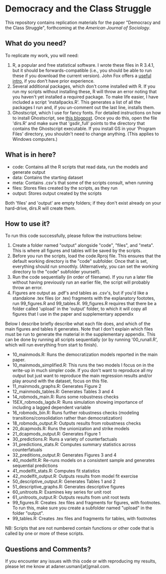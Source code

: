 # Democracy and the Class Struggle

This repository contains replication materials for the paper "Democracy and the Class Struggle", forthcoming at the *American Journal of Sociology*.

## What do you need? 

To replicate my work, you will need: 

1. R, a popular and free statistical software. I wrote these files in R 3.4.1, but it should be forwards-compatible (i.e., you should be able to run these if you download the current version). John Fox offers a [useful intro](https://socialsciences.mcmaster.ca/jfox/Courses/soc740/R-install-instructions.html), if you don't have prior experience. 
2. Several additional packages, which don't come installed with R. If you run my scripts without installing these, R will throw an error noting that you haven't yet installed a required package. To make life easier, I have included a script 'installpacks.R'. This generates a list of all the packages I run and, if you un-comment out the last line, installs them. 
3. Ghostscript, which I use for fancy fonts. For detailed instructions on how to install Ghostscript, see [this blogpost](http://blog.revolutionanalytics.com/2012/09/how-to-use-your-favorite-fonts-in-r-charts.html). Once you do this, open the file 'dirs.R' and make sure that 'gsdir_full' points to the directory that contains the Ghostscript executable. If you install GS in your 'Program Files' directory, you shouldn't need to change anything. (This applies to Windows computers.)

## What is in here?

+ code: Contains all the R scripts that read data, run the models and generate output
+ data: Contains the starting dataset
+ meta: Contains .csv's that some of the scripts consult, when running
+ files: Stores files created by the scripts, as they run
+ output: Stores output created by the scripts

Both 'files' and 'output' are empty folders; if they don't exist already on your hard-drive, dirs.R will create them. 

## How to use it? 

To run this code successfully, please follow the instructions below:

1. Create a folder named "output" alongside "code", "files", and "meta". This is where all figures and tables will be saved by the scripts. 
2. Before you run the scripts, load the code.Rproj file. This ensures that the default working directory is the "code" subfolder. Once that is set, everything should run smoothly. (Alternatively, you can set the working directory to the "code" subfolder yourself). 
3. Run the code sequentially (in order of filename). If you run a later file without having previously run an earlier file, the script will probably throw an error.  
4.  Figures are output as .pdf's and tables as .csv's, but if you'd like a standalone .tex files (or .tex) fragments with the explanatory foototes, run 99_figures.R and 99_tables.R. 99_figures.R requires that there be a folder called 'upload' in the 'output' folder, to which it will copy all figures that I use in the paper and supplementary appendix

Below I describe briefly describe what each file does, and which of the main figures and tables it generates. Note that I don't explain which files must be run to generate the material in the supplementary appendix. This can be done by running all scripts sequentially (or by running '00_runall.R', which will run everything from start to finish).

+ 10_mainmods.R: Runs the democratization models reported in the main paper. 
+ 10_mainmods_simplified.R: This runs the two models I focus on in the write-up in much simpler code. If you don't want to reproduce all my output but just want to reproduce the main regression results and/or play around with the dataset, focus on this file. 
+ 11_mainmods_graphs.R: Generates Figure 2 
+ 12_mainmods_tables.R: Generates Tables 3 and 4
+ 14_robmods_main.R: Runs some robustness checks
+ 15EX_robmods_lagdv.R: Runs simulation showing importance of including a lagged dependent variable
+ 16_robmods_bin.R: Runs further robustness checks (modeling transitions/consolidation rather than democratization)
+ 18_robmods_output.R: Outputs results from robustness checks
+ 20_dcapmods.R: Runs the unionization and strike models
+ 21_dcapmods_output.R: Generates Figure 1
+ 30_predictions.R: Runs a variety of counterfactuals 
+ 31_predictions_stats.R: Computes summary statistics across counterfatuals
+ 32_preditions_output.R: Generates Figures 3 and 4
+ 40_modelfit.R: Re-runs models on a consistent sample and generates sequential predictions
+ 41_modelfit_stats.R: Computes fit statistics 
+ 42_modelfit_output.R: Outputs results from model fit exercise
+ 50_descriptive_output.R: Generates Tables 1 and 2
+ 51_descriptive_graphs.R: Generates descriptive figures
+ 60_unitroots.R: Examines key series for unit root
+ 61_unitroots_output.R: Outputs results from unit root tests
+ 99_figures.R: Creates .tex files and fragments for figures, with footnotes. To run this, make sure you create a subfolder named "upload" in the folder "output".
+ 99_tables.R: Creates .tex files and fragments for tables, with footnotes

NB: Scripts that are not numbered contain functions or other code that is called by one or more of these scripts.

## Questions and Comments? 

If you encounter any issues with this code or with reproducing my results, please let me know at adaner.usmani[at]gmail.com. 

